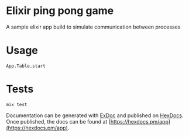 # Elixir ping pong game
A sample elixir app build to simulate communication between processes

# Usage
```
App.Table.start
```

# Tests
```
mix test
```

Documentation can be generated with [ExDoc](https://github.com/elixir-lang/ex_doc)
and published on [HexDocs](https://hexdocs.pm). Once published, the docs can
be found at [https://hexdocs.pm/app](https://hexdocs.pm/app).

